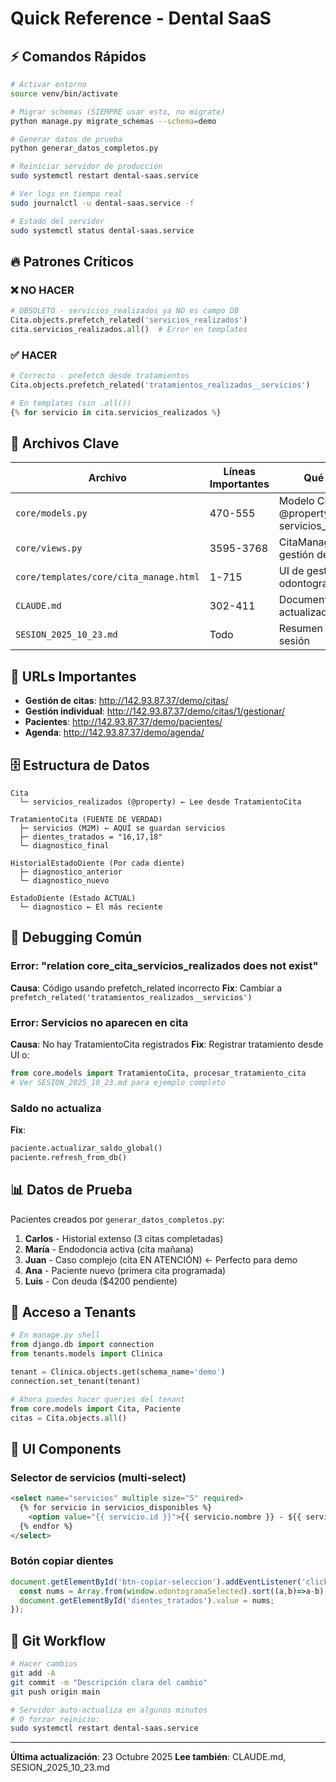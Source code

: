 # Quick Reference - Dental SaaS

## ⚡ Comandos Rápidos

```bash
# Activar entorno
source venv/bin/activate

# Migrar schemas (SIEMPRE usar esto, no migrate)
python manage.py migrate_schemas --schema=demo

# Generar datos de prueba
python generar_datos_completos.py

# Reiniciar servidor de producción
sudo systemctl restart dental-saas.service

# Ver logs en tiempo real
sudo journalctl -u dental-saas.service -f

# Estado del servidor
sudo systemctl status dental-saas.service
```

## 🔥 Patrones Críticos

### ❌ NO HACER
```python
# OBSOLETO - servicios_realizados ya NO es campo DB
Cita.objects.prefetch_related('servicios_realizados')
cita.servicios_realizados.all()  # Error en templates
```

### ✅ HACER
```python
# Correcto - prefetch desde tratamientos
Cita.objects.prefetch_related('tratamientos_realizados__servicios')

# En templates (sin .all())
{% for servicio in cita.servicios_realizados %}
```

## 📁 Archivos Clave

| Archivo | Líneas Importantes | Qué hace |
|---------|-------------------|----------|
| `core/models.py` | 470-555 | Modelo Cita con @property servicios_realizados |
| `core/views.py` | 3595-3768 | CitaManageView - gestión de citas |
| `core/templates/core/cita_manage.html` | 1-715 | UI de gestión con odontograma |
| `CLAUDE.md` | 302-411 | Documentación actualizada |
| `SESION_2025_10_23.md` | Todo | Resumen de última sesión |

## 🎯 URLs Importantes

- **Gestión de citas**: http://142.93.87.37/demo/citas/
- **Gestión individual**: http://142.93.87.37/demo/citas/1/gestionar/
- **Pacientes**: http://142.93.87.37/demo/pacientes/
- **Agenda**: http://142.93.87.37/demo/agenda/

## 🗄️ Estructura de Datos

```
Cita
  └─ servicios_realizados (@property) ← Lee desde TratamientoCita

TratamientoCita (FUENTE DE VERDAD)
  ├─ servicios (M2M) ← AQUÍ se guardan servicios
  ├─ dientes_tratados = "16,17,18"
  └─ diagnostico_final

HistorialEstadoDiente (Por cada diente)
  ├─ diagnostico_anterior
  └─ diagnostico_nuevo

EstadoDiente (Estado ACTUAL)
  └─ diagnostico ← El más reciente
```

## 🐛 Debugging Común

### Error: "relation core_cita_servicios_realizados does not exist"
**Causa**: Código usando prefetch_related incorrecto
**Fix**: Cambiar a `prefetch_related('tratamientos_realizados__servicios')`

### Error: Servicios no aparecen en cita
**Causa**: No hay TratamientoCita registrados
**Fix**: Registrar tratamiento desde UI o:
```python
from core.models import TratamientoCita, procesar_tratamiento_cita
# Ver SESION_2025_10_23.md para ejemplo completo
```

### Saldo no actualiza
**Fix**:
```python
paciente.actualizar_saldo_global()
paciente.refresh_from_db()
```

## 📊 Datos de Prueba

Pacientes creados por `generar_datos_completos.py`:

1. **Carlos** - Historial extenso (3 citas completadas)
2. **María** - Endodoncia activa (cita mañana)
3. **Juan** - Caso complejo (cita EN ATENCIÓN) ← Perfecto para demo
4. **Ana** - Paciente nuevo (primera cita programada)
5. **Luis** - Con deuda ($4200 pendiente)

## 🔐 Acceso a Tenants

```python
# En manage.py shell
from django.db import connection
from tenants.models import Clinica

tenant = Clinica.objects.get(schema_name='demo')
connection.set_tenant(tenant)

# Ahora puedes hacer queries del tenant
from core.models import Cita, Paciente
citas = Cita.objects.all()
```

## 🎨 UI Components

### Selector de servicios (multi-select)
```html
<select name="servicios" multiple size="5" required>
  {% for servicio in servicios_disponibles %}
    <option value="{{ servicio.id }}">{{ servicio.nombre }} - ${{ servicio.precio }}</option>
  {% endfor %}
</select>
```

### Botón copiar dientes
```javascript
document.getElementById('btn-copiar-seleccion').addEventListener('click', function(){
  const nums = Array.from(window.odontogramaSelected).sort((a,b)=>a-b).join(',');
  document.getElementById('dientes_tratados').value = nums;
});
```

## 📝 Git Workflow

```bash
# Hacer cambios
git add -A
git commit -m "Descripción clara del cambio"
git push origin main

# Servidor auto-actualiza en algunos minutos
# O forzar reinicio:
sudo systemctl restart dental-saas.service
```

---
**Última actualización**: 23 Octubre 2025
**Lee también**: CLAUDE.md, SESION_2025_10_23.md
